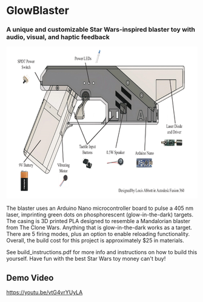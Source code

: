 # GlowBlaster
### A unique and customizable Star Wars-inspired blaster toy with audio, visual, and haptic feedback

<p align="center">
  <img src="assets/lb_parts.jpg" height=400>
</p>

The blaster uses an Arduino Nano microcontroller board to pulse a 405 nm laser, imprinting green dots on phosphorescent (glow-in-the-dark) targets. The casing is 3D printed PLA designed to resemble a Mandalorian blaster from The Clone Wars. Anything that is glow-in-the-dark works as a target. There are 5 firing modes, plus an option to enable reloading functionality. Overall, the build cost for this project is approximately $25 in materials.

See build_instructions.pdf for more info and instructions on how to build this yourself. Have fun with the best Star Wars toy money can't buy!

## Demo Video
https://youtu.be/vtG4vrYUyLA
